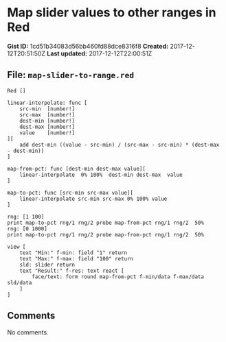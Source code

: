 # Map slider values to other ranges in Red

**Gist ID:** 1cd51b34083d56bb460fd88dce8316f8
**Created:** 2017-12-12T20:51:50Z
**Last updated:** 2017-12-12T22:00:51Z

## File: `map-slider-to-range.red`

```Red
Red []

linear-interpolate: func [
    src-min  [number!]
    src-max  [number!]
    dest-min [number!]
    dest-max [number!]
    value    [number!]
][
    add dest-min ((value - src-min) / (src-max - src-min) * (dest-max - dest-min))
]

map-from-pct: func [dest-min dest-max value][
	linear-interpolate  0% 100%  dest-min dest-max  value
]

map-to-pct: func [src-min src-max value][
	linear-interpolate src-min src-max 0% 100% value
]

rng: [1 100]
print map-to-pct rng/1 rng/2 probe map-from-pct rng/1 rng/2  50%
rng: [0 1000]
print map-to-pct rng/1 rng/2 probe map-from-pct rng/1 rng/2  50%

view [
	text "Min:" f-min: field "1" return
	text "Max:" f-max: field "100" return
	sld: slider return
	text "Result:" f-res: text react [
		face/text: form round map-from-pct f-min/data f-max/data sld/data
	]
]

```

## Comments

No comments.
